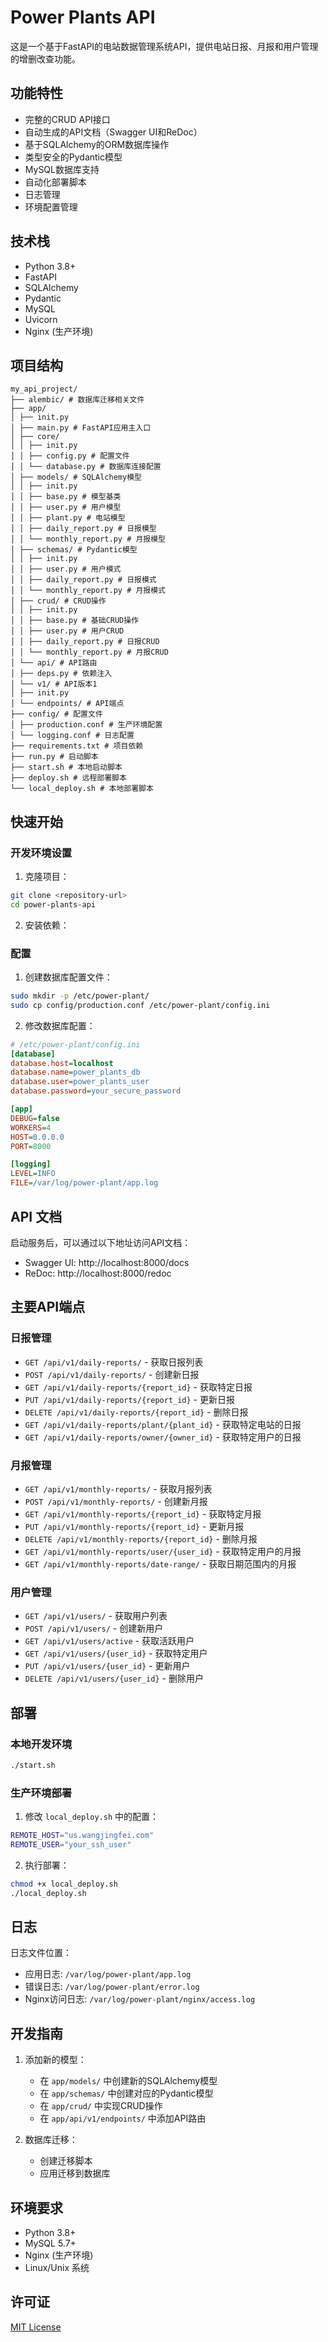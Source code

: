 # Power Plants API

这是一个基于FastAPI的电站数据管理系统API，提供电站日报、月报和用户管理的增删改查功能。

## 功能特性

- 完整的CRUD API接口
- 自动生成的API文档（Swagger UI和ReDoc）
- 基于SQLAlchemy的ORM数据库操作
- 类型安全的Pydantic模型
- MySQL数据库支持
- 自动化部署脚本
- 日志管理
- 环境配置管理

## 技术栈

- Python 3.8+
- FastAPI
- SQLAlchemy
- Pydantic
- MySQL
- Uvicorn
- Nginx (生产环境)

## 项目结构
```plaintext
my_api_project/
├── alembic/ # 数据库迁移相关文件
├── app/
│ ├── init.py
│ ├── main.py # FastAPI应用主入口
│ ├── core/
│ │ ├── init.py
│ │ ├── config.py # 配置文件
│ │ └── database.py # 数据库连接配置
│ ├── models/ # SQLAlchemy模型
│ │ ├── init.py
│ │ ├── base.py # 模型基类
│ │ ├── user.py # 用户模型
│ │ ├── plant.py # 电站模型
│ │ ├── daily_report.py # 日报模型
│ │ └── monthly_report.py # 月报模型
│ ├── schemas/ # Pydantic模型
│ │ ├── init.py
│ │ ├── user.py # 用户模式
│ │ ├── daily_report.py # 日报模式
│ │ └── monthly_report.py # 月报模式
│ ├── crud/ # CRUD操作
│ │ ├── init.py
│ │ ├── base.py # 基础CRUD操作
│ │ ├── user.py # 用户CRUD
│ │ ├── daily_report.py # 日报CRUD
│ │ └── monthly_report.py # 月报CRUD
│ └── api/ # API路由
│ ├── deps.py # 依赖注入
│ └── v1/ # API版本1
│ ├── init.py
│ └── endpoints/ # API端点
├── config/ # 配置文件
│ ├── production.conf # 生产环境配置
│ └── logging.conf # 日志配置
├── requirements.txt # 项目依赖
├── run.py # 启动脚本
├── start.sh # 本地启动脚本
├── deploy.sh # 远程部署脚本
└── local_deploy.sh # 本地部署脚本
```
## 快速开始

### 开发环境设置

1. 克隆项目：
```bash
git clone <repository-url>
cd power-plants-api
```
2. 安装依赖：

### 配置

1. 创建数据库配置文件：

```bash
sudo mkdir -p /etc/power-plant/
sudo cp config/production.conf /etc/power-plant/config.ini
```

2. 修改数据库配置：

```ini
# /etc/power-plant/config.ini
[database]
database.host=localhost
database.name=power_plants_db
database.user=power_plants_user
database.password=your_secure_password

[app]
DEBUG=false
WORKERS=4
HOST=0.0.0.0
PORT=8000

[logging]
LEVEL=INFO
FILE=/var/log/power-plant/app.log
```

## API 文档

启动服务后，可以通过以下地址访问API文档：
- Swagger UI: http://localhost:8000/docs
- ReDoc: http://localhost:8000/redoc

## 主要API端点

### 日报管理
- `GET /api/v1/daily-reports/` - 获取日报列表
- `POST /api/v1/daily-reports/` - 创建新日报
- `GET /api/v1/daily-reports/{report_id}` - 获取特定日报
- `PUT /api/v1/daily-reports/{report_id}` - 更新日报
- `DELETE /api/v1/daily-reports/{report_id}` - 删除日报
- `GET /api/v1/daily-reports/plant/{plant_id}` - 获取特定电站的日报
- `GET /api/v1/daily-reports/owner/{owner_id}` - 获取特定用户的日报

### 月报管理
- `GET /api/v1/monthly-reports/` - 获取月报列表
- `POST /api/v1/monthly-reports/` - 创建新月报
- `GET /api/v1/monthly-reports/{report_id}` - 获取特定月报
- `PUT /api/v1/monthly-reports/{report_id}` - 更新月报
- `DELETE /api/v1/monthly-reports/{report_id}` - 删除月报
- `GET /api/v1/monthly-reports/user/{user_id}` - 获取特定用户的月报
- `GET /api/v1/monthly-reports/date-range/` - 获取日期范围内的月报

### 用户管理
- `GET /api/v1/users/` - 获取用户列表
- `POST /api/v1/users/` - 创建新用户
- `GET /api/v1/users/active` - 获取活跃用户
- `GET /api/v1/users/{user_id}` - 获取特定用户
- `PUT /api/v1/users/{user_id}` - 更新用户
- `DELETE /api/v1/users/{user_id}` - 删除用户

## 部署

### 本地开发环境
```bash
./start.sh
```

### 生产环境部署
1. 修改 `local_deploy.sh` 中的配置：
```bash
REMOTE_HOST="us.wangjingfei.com"
REMOTE_USER="your_ssh_user"
```

2. 执行部署：
```bash
chmod +x local_deploy.sh
./local_deploy.sh
```

## 日志

日志文件位置：
- 应用日志: `/var/log/power-plant/app.log`
- 错误日志: `/var/log/power-plant/error.log`
- Nginx访问日志: `/var/log/power-plant/nginx/access.log`

## 开发指南

1. 添加新的模型：
   - 在 `app/models/` 中创建新的SQLAlchemy模型
   - 在 `app/schemas/` 中创建对应的Pydantic模型
   - 在 `app/crud/` 中实现CRUD操作
   - 在 `app/api/v1/endpoints/` 中添加API路由

2. 数据库迁移：
   - 创建迁移脚本
   - 应用迁移到数据库

## 环境要求

- Python 3.8+
- MySQL 5.7+
- Nginx (生产环境)
- Linux/Unix 系统

## 许可证

[MIT License](LICENSE)

